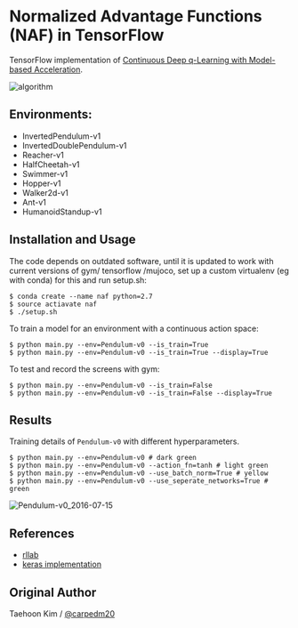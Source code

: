 # Normalized Advantage Functions (NAF) in TensorFlow

TensorFlow implementation of [Continuous Deep q-Learning with Model-based Acceleration](http://arxiv.org/abs/1603.00748).

![algorithm](https://github.com/carpedm20/naf-tensorflow/blob/master/assets/algorithm.png)

## Environments:

- InvertedPendulum-v1
- InvertedDoublePendulum-v1
- Reacher-v1
- HalfCheetah-v1
- Swimmer-v1
- Hopper-v1
- Walker2d-v1
- Ant-v1
- HumanoidStandup-v1


## Installation and Usage

The code depends on outdated software, until it is updated to work with current versions of gym/ tensorflow /mujoco, set up a custom virtualenv (eg with conda) for this and run setup.sh:

    $ conda create --name naf python=2.7
    $ source actiavate naf
    $ ./setup.sh

To train a model for an environment with a continuous action space:

    $ python main.py --env=Pendulum-v0 --is_train=True
    $ python main.py --env=Pendulum-v0 --is_train=True --display=True

To test and record the screens with gym:

    $ python main.py --env=Pendulum-v0 --is_train=False
    $ python main.py --env=Pendulum-v0 --is_train=False --display=True


## Results

Training details of `Pendulum-v0` with different hyperparameters.

    $ python main.py --env=Pendulum-v0 # dark green
    $ python main.py --env=Pendulum-v0 --action_fn=tanh # light green
    $ python main.py --env=Pendulum-v0 --use_batch_norm=True # yellow
    $ python main.py --env=Pendulum-v0 --use_seperate_networks=True # green

![Pendulum-v0_2016-07-15](https://github.com/carpedm20/naf-tensorflow/blob/master/assets/Pendulum-v0_2016-07-15.png)


## References

- [rllab](https://github.com/rllab/rllab.git)
- [keras implementation](https://gym.openai.com/evaluations/eval_CzoNQdPSAm0J3ikTBSTCg)

## Original Author 

Taehoon Kim / [@carpedm20](http://carpedm20.github.io/)
